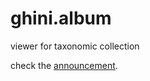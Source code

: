 # ghini.album
viewer for taxonomic collection

check the [announcement](https://ghini.github.io/software/2018/03/29/ampliando-la-familia.html).
